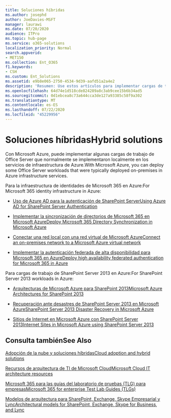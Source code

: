 ```yaml
---
title: Soluciones híbridas
ms.author: josephd
author: JoeDavies-MSFT
manager: laurawi
ms.date: 07/20/2020
audience: ITPro
ms.topic: hub-page
ms.service: o365-solutions
localization_priority: Normal
search.appverid:
- MET150
ms.collection: Ent_O365
f1.keywords:
- CSH
ms.custom: Ent_Solutions
ms.assetid: e9b8e065-2750-4534-9d39-aafd51a2a4e2
description: 'Resumen: Use estos artículos para implementar cargas de trabajo de Office Server en Microsoft Azure.'
ms.openlocfilehash: 64d74e1d518cde824289a8c3ab9cee15b6b34ad5
ms.sourcegitcommit: 0d1ebcea8c73a644cca3de127a93385c58f9a302
ms.translationtype: MT
ms.contentlocale: es-ES
ms.lasthandoff: 07/22/2020
ms.locfileid: "45229956"
---
```

# <a name="hybrid-solutions"></a><span data-ttu-id="51620-103">Soluciones híbridas</span><span class="sxs-lookup"><span data-stu-id="51620-103">Hybrid solutions</span></span>

<span data-ttu-id="51620-104">Con Microsoft Azure, puede implementar algunas cargas de trabajo de Office Server que normalmente se implementaron localmente en los servicios de infraestructura de Azure.</span><span class="sxs-lookup"><span data-stu-id="51620-104">With Microsoft Azure, you can deploy some Office Server workloads that were typically deployed on-premises in Azure infrastructure services.</span></span>
  
<span data-ttu-id="51620-105">Para la infraestructura de identidades de Microsoft 365 en Azure:</span><span class="sxs-lookup"><span data-stu-id="51620-105">For Microsoft 365 identity infrastructure in Azure:</span></span>

- [<span data-ttu-id="51620-106">Uso de Azure AD para la autenticación de SharePoint Server</span><span class="sxs-lookup"><span data-stu-id="51620-106">Using Azure AD for SharePoint Server Authentication</span></span>](using-azure-ad-for-sharepoint-server-authentication.md)

- [<span data-ttu-id="51620-107">Implementar la sincronización de directorios de Microsoft 365 en Microsoft Azure</span><span class="sxs-lookup"><span data-stu-id="51620-107">Deploy Microsoft 365 Directory Synchronization in Microsoft Azure</span></span>](deploy-office-365-directory-synchronization-dirsync-in-microsoft-azure.md)
  
- [<span data-ttu-id="51620-108">Conectar una red local con una red virtual de Microsoft Azure</span><span class="sxs-lookup"><span data-stu-id="51620-108">Connect an on-premises network to a Microsoft Azure virtual network</span></span>](connect-an-on-premises-network-to-a-microsoft-azure-virtual-network.md)
    
- [<span data-ttu-id="51620-109">Implementar la autenticación federada de alta disponibilidad para Microsoft 365 en Azure</span><span class="sxs-lookup"><span data-stu-id="51620-109">Deploy high availability federated authentication for Microsoft 365 in Azure</span></span>](deploy-high-availability-federated-authentication-for-office-365-in-azure.md)
    
<span data-ttu-id="51620-110">Para cargas de trabajo de SharePoint Server 2013 en Azure:</span><span class="sxs-lookup"><span data-stu-id="51620-110">For SharePoint Server 2013 workloads in Azure:</span></span>
  
- [<span data-ttu-id="51620-111">Arquitecturas de Microsoft Azure para SharePoint 2013</span><span class="sxs-lookup"><span data-stu-id="51620-111">Microsoft Azure Architectures for SharePoint 2013</span></span>](microsoft-azure-architectures-for-sharepoint-2013.md)
    
- [<span data-ttu-id="51620-112">Recuperación ante desastres de SharePoint Server 2013 en Microsoft Azure</span><span class="sxs-lookup"><span data-stu-id="51620-112">SharePoint Server 2013 Disaster Recovery in Microsoft Azure</span></span>](sharepoint-server-2013-disaster-recovery-in-microsoft-azure.md)
    
- [<span data-ttu-id="51620-113">Sitios de Internet en Microsoft Azure con SharePoint Server 2013</span><span class="sxs-lookup"><span data-stu-id="51620-113">Internet Sites in Microsoft Azure using SharePoint Server 2013</span></span>](internet-sites-in-microsoft-azure-using-sharepoint-server-2013.md)
  
  
## <a name="see-also"></a><span data-ttu-id="51620-114">Consulta también</span><span class="sxs-lookup"><span data-stu-id="51620-114">See Also</span></span>

[<span data-ttu-id="51620-115">Adopción de la nube y soluciones híbridas</span><span class="sxs-lookup"><span data-stu-id="51620-115">Cloud adoption and hybrid solutions</span></span>](cloud-adoption-and-hybrid-solutions.yml)
  
[<span data-ttu-id="51620-116">Recursos de arquitectura de TI de Microsoft Cloud</span><span class="sxs-lookup"><span data-stu-id="51620-116">Microsoft Cloud IT architecture resources</span></span>](microsoft-cloud-it-architecture-resources.md)
  
[<span data-ttu-id="51620-117">Microsoft 365 para las guías del laboratorio de pruebas (TLG) para empresas</span><span class="sxs-lookup"><span data-stu-id="51620-117">Microsoft 365 for enterprise Test Lab Guides (TLGs)</span></span>](https://docs.microsoft.com/microsoft-365/enterprise/m365-enterprise-test-lab-guides)
  
[<span data-ttu-id="51620-118">Modelos de arquitectura para SharePoint, Exchange, Skype Empresarial y Lync</span><span class="sxs-lookup"><span data-stu-id="51620-118">Architectural models for SharePoint, Exchange, Skype for Business, and Lync</span></span>](architectural-models-for-sharepoint-exchange-skype-for-business-and-lync.md)
